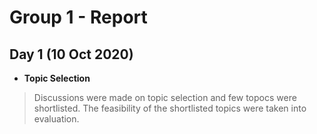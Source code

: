 # Group 1 - Report

## Day 1 (10 Oct 2020)

- **Topic Selection**
> Discussions were made on topic selection and few topocs were shortlisted. The feasibility of the shortlisted topics were taken into evaluation.



